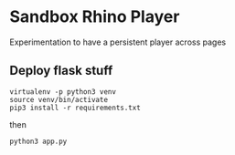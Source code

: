 # Sandbox Rhino Player

Experimentation to have a persistent player across pages

## Deploy flask stuff

```
virtualenv -p python3 venv
source venv/bin/activate
pip3 install -r requirements.txt
```

then

```
python3 app.py
```
